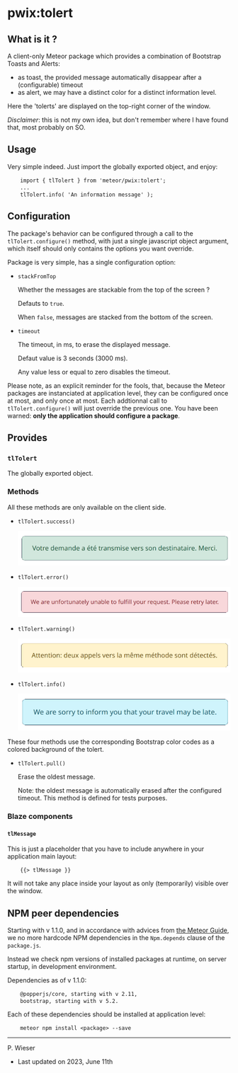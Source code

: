 # pwix:tolert

## What is it ?

A client-only Meteor package which provides a combination of Bootstrap Toasts and Alerts:
- as toast, the provided message automatically disappear after a (configurable) timeout
- as alert, we may have a distinct color for a distinct information level.

Here the 'tolerts' are displayed on the top-right corner of the window.

_Disclaimer_: this is not my own idea, but don't remember where I have found that, most probably on SO.

## Usage

Very simple indeed. Just import the globally exported object, and enjoy:

```
    import { tlTolert } from 'meteor/pwix:tolert';
    ...
    tlTolert.info( 'An information message' );
```

## Configuration

The package's behavior can be configured through a call to the `tlTolert.configure()` method, with just a single javascript object argument, which itself should only contains the options you want override.

Package is very simple, has a single configuration option:

- `stackFromTop`

    Whether the messages are stackable from the top of the screen ?

    Defauts to `true`.

    When `false`, messages are stacked from the bottom of the screen.

- `timeout`

    The timeout, in ms, to erase the displayed message.

    Defaut value is 3 seconds (3000 ms).

    Any value less or equal to zero disables the timeout.

Please note, as an explicit reminder for the fools, that, because the Meteor packages are instanciated at application level, they can be configured once at most, and only once at most. Each addtionnal call to `tlTolert.configure()` will just override the previous one. You have been warned: **only the application should configure a package**.

## Provides

### `tlTolert`

The globally exported object.


### Methods

All these methods are only available on the client side.

- `tlTolert.success()`

    ![success](/maintainer/png/success.png)

- `tlTolert.error()`

    ![error](/maintainer/png/error.png)

- `tlTolert.warning()`

    ![warning](/maintainer/png/warning.png)

- `tlTolert.info()`

    ![info](/maintainer/png/info.png)

These four methods use the corresponding Bootstrap color codes as a colored background of the tolert.

- `tlTolert.pull()`

    Erase the oldest message.

    Note: the oldest message is automatically erased after the configured timeout. This method is defined for tests purposes.

### Blaze components

#### `tlMessage`

This is just a placeholder that you have to include anywhere in your application main layout:

```
    {{> tlMessage }}
```

It will not take any place inside your layout as only (temporarily) visible over the window.

## NPM peer dependencies

Starting with v 1.1.0, and in accordance with advices from [the Meteor Guide](https://guide.meteor.com/writing-atmosphere-packages.html#npm-dependencies), we no more hardcode NPM dependencies in the `Npm.depends` clause of the `package.js`. 

Instead we check npm versions of installed packages at runtime, on server startup, in development environment.

Dependencies as of v 1.1.0:
```
    @popperjs/core, starting with v 2.11,
    bootstrap, starting with v 5.2.
```
Each of these dependencies should be installed at application level:
```
    meteor npm install <package> --save
```

---
P. Wieser
- Last updated on 2023, June 11th
